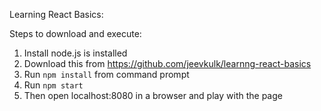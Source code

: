 Learning React Basics:

Steps to download and execute:
1. Install node.js is installed
2. Download this from https://github.com/jeevkulk/learnng-react-basics
3. Run `npm install` from command prompt
4. Run `npm start`
5. Then open localhost:8080 in a browser and play with the page 

